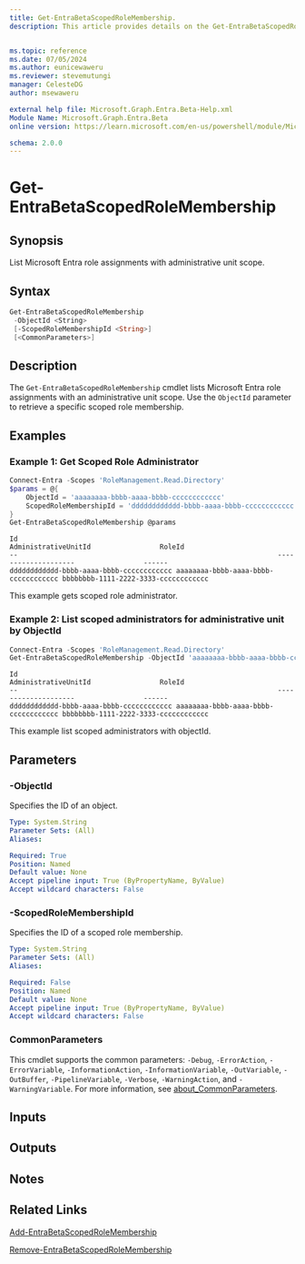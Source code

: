 ```yaml
---
title: Get-EntraBetaScopedRoleMembership.
description: This article provides details on the Get-EntraBetaScopedRoleMembership command.


ms.topic: reference
ms.date: 07/05/2024
ms.author: eunicewaweru
ms.reviewer: stevemutungi
manager: CelesteDG
author: msewaweru

external help file: Microsoft.Graph.Entra.Beta-Help.xml
Module Name: Microsoft.Graph.Entra.Beta
online version: https://learn.microsoft.com/en-us/powershell/module/Microsoft.Graph.Entra.Beta/Get-EntraBetaScopedRoleMembership

schema: 2.0.0
---
```


# Get-EntraBetaScopedRoleMembership

## Synopsis

List Microsoft Entra role assignments with administrative unit scope.

## Syntax

```powershell
Get-EntraBetaScopedRoleMembership 
 -ObjectId <String> 
 [-ScopedRoleMembershipId <String>] 
 [<CommonParameters>]
```

## Description

The `Get-EntraBetaScopedRoleMembership` cmdlet lists Microsoft Entra role assignments with an administrative unit scope. Use the `ObjectId` parameter to retrieve a specific scoped role membership.

## Examples

### Example 1: Get Scoped Role Administrator

```powershell
Connect-Entra -Scopes 'RoleManagement.Read.Directory'
$params = @{
    ObjectId = 'aaaaaaaa-bbbb-aaaa-bbbb-cccccccccccc'
    ScopedRoleMembershipId = 'dddddddddddd-bbbb-aaaa-bbbb-cccccccccccc'
}
Get-EntraBetaScopedRoleMembership @params
```

```Output
Id                                                                AdministrativeUnitId                 RoleId
--                                                                --------------------                 ------
dddddddddddd-bbbb-aaaa-bbbb-cccccccccccc aaaaaaaa-bbbb-aaaa-bbbb-cccccccccccc bbbbbbbb-1111-2222-3333-cccccccccccc
```

This example gets scoped role administrator.

### Example 2: List scoped administrators for administrative unit by ObjectId

```powershell
Connect-Entra -Scopes 'RoleManagement.Read.Directory'
Get-EntraBetaScopedRoleMembership -ObjectId 'aaaaaaaa-bbbb-aaaa-bbbb-cccccccccccc'
```

```Output
Id                                                                AdministrativeUnitId                 RoleId
--                                                                --------------------                 ------
dddddddddddd-bbbb-aaaa-bbbb-cccccccccccc aaaaaaaa-bbbb-aaaa-bbbb-cccccccccccc bbbbbbbb-1111-2222-3333-cccccccccccc
```

This example list scoped administrators with objectId.

## Parameters

### -ObjectId

Specifies the ID of an object.

```yaml
Type: System.String
Parameter Sets: (All)
Aliases:

Required: True
Position: Named
Default value: None
Accept pipeline input: True (ByPropertyName, ByValue)
Accept wildcard characters: False
```

### -ScopedRoleMembershipId

Specifies the ID of a scoped role membership.

```yaml
Type: System.String
Parameter Sets: (All)
Aliases:

Required: False
Position: Named
Default value: None
Accept pipeline input: True (ByPropertyName, ByValue)
Accept wildcard characters: False
```

### CommonParameters

This cmdlet supports the common parameters: `-Debug`, `-ErrorAction`, `-ErrorVariable`, `-InformationAction`, `-InformationVariable`, `-OutVariable`, `-OutBuffer`, `-PipelineVariable`, `-Verbose`, `-WarningAction`, and `-WarningVariable`. For more information, see [about_CommonParameters](https://go.microsoft.com/fwlink/?LinkID=113216).

## Inputs

## Outputs

## Notes

## Related Links

[Add-EntraBetaScopedRoleMembership](Add-EntraBetaScopedRoleMembership.md)

[Remove-EntraBetaScopedRoleMembership](Remove-EntraBetaScopedRoleMembership.md)
